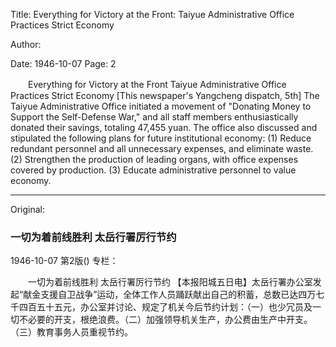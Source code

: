 Title: Everything for Victory at the Front: Taiyue Administrative Office Practices Strict Economy

Author:

Date: 1946-10-07
Page: 2

　　Everything for Victory at the Front
    Taiyue Administrative Office Practices Strict Economy
    [This newspaper's Yangcheng dispatch, 5th] The Taiyue Administrative Office initiated a movement of "Donating Money to Support the Self-Defense War," and all staff members enthusiastically donated their savings, totaling 47,455 yuan. The office also discussed and stipulated the following plans for future institutional economy: (1) Reduce redundant personnel and all unnecessary expenses, and eliminate waste. (2) Strengthen the production of leading organs, with office expenses covered by production. (3) Educate administrative personnel to value economy.



<hr /> 

Original: 


### 一切为着前线胜利  太岳行署厉行节约

1946-10-07
第2版()
专栏：

　　一切为着前线胜利
    太岳行署厉行节约
    【本报阳城五日电】太岳行署办公室发起“献金支援自卫战争”运动，全体工作人员踊跃献出自己的积蓄，总数已达四万七千四百五十五元，办公室并讨论、规定了机关今后节约计划：（一）也少冗员及一切不必要的开支，根绝浪费。（二）加强领导机关生产，办公费由生产中开支。（三）教育事务人员重视节约。
